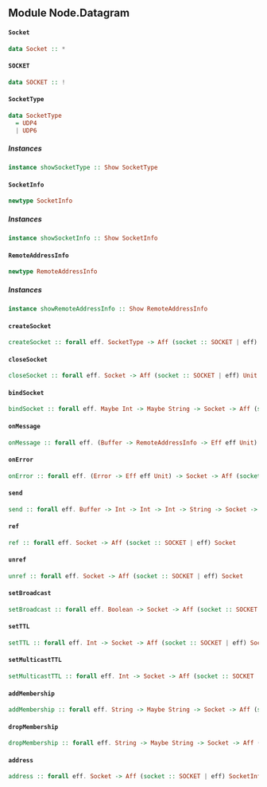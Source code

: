 ## Module Node.Datagram

#### `Socket`

``` purescript
data Socket :: *
```

#### `SOCKET`

``` purescript
data SOCKET :: !
```

#### `SocketType`

``` purescript
data SocketType
  = UDP4
  | UDP6
```

##### Instances
``` purescript
instance showSocketType :: Show SocketType
```

#### `SocketInfo`

``` purescript
newtype SocketInfo
```

##### Instances
``` purescript
instance showSocketInfo :: Show SocketInfo
```

#### `RemoteAddressInfo`

``` purescript
newtype RemoteAddressInfo
```

##### Instances
``` purescript
instance showRemoteAddressInfo :: Show RemoteAddressInfo
```

#### `createSocket`

``` purescript
createSocket :: forall eff. SocketType -> Aff (socket :: SOCKET | eff) Socket
```

#### `closeSocket`

``` purescript
closeSocket :: forall eff. Socket -> Aff (socket :: SOCKET | eff) Unit
```

#### `bindSocket`

``` purescript
bindSocket :: forall eff. Maybe Int -> Maybe String -> Socket -> Aff (socket :: SOCKET | eff) SocketInfo
```

#### `onMessage`

``` purescript
onMessage :: forall eff. (Buffer -> RemoteAddressInfo -> Eff eff Unit) -> Socket -> Aff (socket :: SOCKET | eff) Unit
```

#### `onError`

``` purescript
onError :: forall eff. (Error -> Eff eff Unit) -> Socket -> Aff (socket :: SOCKET | eff) Unit
```

#### `send`

``` purescript
send :: forall eff. Buffer -> Int -> Int -> Int -> String -> Socket -> Aff (socket :: SOCKET | eff) Unit
```

#### `ref`

``` purescript
ref :: forall eff. Socket -> Aff (socket :: SOCKET | eff) Socket
```

#### `unref`

``` purescript
unref :: forall eff. Socket -> Aff (socket :: SOCKET | eff) Socket
```

#### `setBroadcast`

``` purescript
setBroadcast :: forall eff. Boolean -> Socket -> Aff (socket :: SOCKET | eff) Socket
```

#### `setTTL`

``` purescript
setTTL :: forall eff. Int -> Socket -> Aff (socket :: SOCKET | eff) Socket
```

#### `setMulticastTTL`

``` purescript
setMulticastTTL :: forall eff. Int -> Socket -> Aff (socket :: SOCKET | eff) Socket
```

#### `addMembership`

``` purescript
addMembership :: forall eff. String -> Maybe String -> Socket -> Aff (socket :: SOCKET | eff) Socket
```

#### `dropMembership`

``` purescript
dropMembership :: forall eff. String -> Maybe String -> Socket -> Aff (socket :: SOCKET | eff) Socket
```

#### `address`

``` purescript
address :: forall eff. Socket -> Aff (socket :: SOCKET | eff) SocketInfo
```


